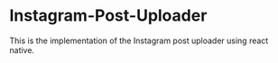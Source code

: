 # Instagram-Post-Uploader
This is the implementation of the Instagram post uploader using react native.
